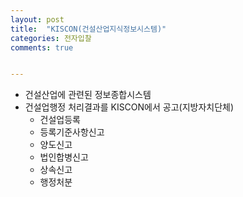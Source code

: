 ```yaml
---
layout: post
title:  "KISCON(건설산업지식정보시스템)"
categories: 전자입찰
comments: true


---
```


- 건설산업에 관련된 정보종합시스템
- 건설업행정 처리결과를 KISCON에서 공고(지방자치단체)
  - 건설업등록
  - 등록기준사항신고
  - 양도신고
  - 법인합병신고
  - 상속신고
  - 행정처분

